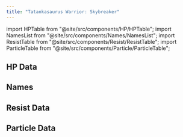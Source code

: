 ```yaml
---
title: "Tatankasaurus Warrior: Skybreaker"
---
```


import HPTable from "@site/src/components/HP/HPTable";
import NamesList from "@site/src/components/Names/NamesList";
import ResistTable from "@site/src/components/Resist/ResistTable";
import ParticleTable from "@site/src/components/Particle/ParticleTable";

## HP Data

<HPTable item_key="tatankasauruswarriorskybreaker" data_src="enemy" />

## Names

<NamesList item_key="tatankasauruswarriorskybreaker" data_src="enemy" />

## Resist Data

<ResistTable item_key="tatankasauruswarriorskybreaker" data_src="enemy" />

## Particle Data

<ParticleTable item_key="tatankasauruswarriorskybreaker" data_src="enemy" />